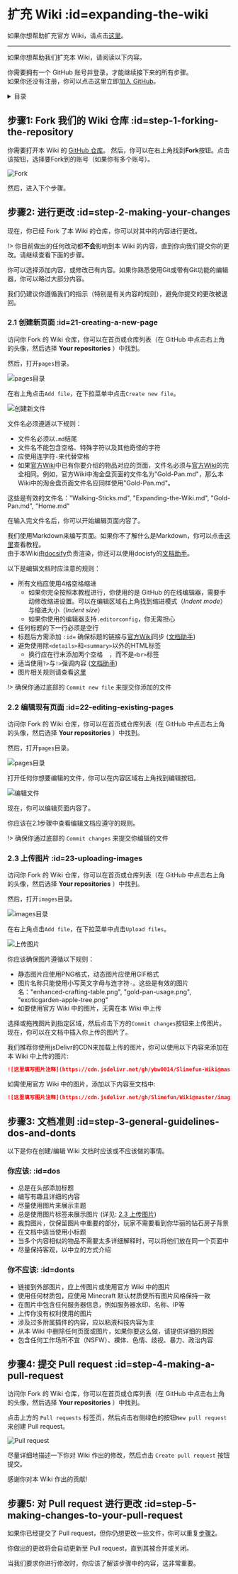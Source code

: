 # 扩充 Wiki :id=expanding-the-wiki

如果你想帮助扩充官方 Wiki，请点击[这里](https://github.com/Slimefun/Slimefun4/wiki/Expanding-the-Wiki)。

----

如果你想帮助我们扩充本 Wiki，请阅读以下内容。

你需要拥有一个 GitHub 账号并登录，才能继续接下来的所有步骤。  
如果你还没有注册，你可以点击这里立即[加入 GitHub](https://github.com/join)。

<details>
<summary>目录</summary>

- [步骤1: Fork 我们的 Wiki 仓库](#step-1-forking-the-repository)
- [步骤2: 进行更改](#step-2-making-your-changes)
    - [2.1 创建新页面](#_21-creating-a-new-page)
    - [2.2 编辑现有页面](#_22-editing-existing-pages)
    - [2.3 上传图片](#_23-uploading-images)
- [步骤3: 文档准则](#step-3-general-guidelines-dos-and-donts)
- [步骤4: 提交 Pull request](#step-4-making-a-pull-request)

</details>

## 步骤1: Fork 我们的 Wiki 仓库 :id=step-1-forking-the-repository

你需要打开本 Wiki 的 [GitHub 仓库](https://github.com/ybw0014/Slimefun-Wiki)。
然后，你可以在右上角找到**Fork**按钮。点击该按钮，选择要Fork到的账号（如果你有多个账号）。

![Fork](https://cdn.jsdelivr.net/gh/ybw0014/Slimefun-Wiki@master/images/github-tutorial-fork.png)

然后，进入下个步骤。

## 步骤2: 进行更改 :id=step-2-making-your-changes

现在，你已经 Fork 了本 Wiki 的仓库，你可以对其中的内容进行更改。

!> 你目前做出的任何改动都**不会**影响到本 Wiki 的内容，直到你向我们提交你的更改。请继续查看下面的步骤。

你可以选择添加内容，或修改已有内容。如果你熟悉使用Git或带有Git功能的编辑器，你可以略过大部分内容。

我们仍建议你遵循我们的指示（特别是有关内容的规则），避免你提交的更改被退回。

### 2.1 创建新页面 :id=21-creating-a-new-page

访问你 Fork 的 Wiki 仓库，你可以在首页或仓库列表（在 GitHub 中点击右上角的头像，然后选择 **Your repositories** ）中找到。

然后，打开`pages`目录。

![pages目录](https://cdn.jsdelivr.net/gh/ybw0014/Slimefun-Wiki@master/images/github-tutorial-pages.png)

在右上角点击`Add file`，在下拉菜单中点击`Create new file`。

![创建新文件](https://cdn.jsdelivr.net/gh/ybw0014/Slimefun-Wiki@master/images/github-tutorial-new-file.png)

文件名必须遵遁以下规则：

* 文件名必须以`.md`结尾
* 文件名不能包含空格、特殊字符以及其他奇怪的字符
* 应使用连字符`-`来代替空格
* 如果[官方Wiki](https://github.com/Slimefun/Slimefun4/wiki)中已有你要介绍的物品对应的页面，文件名必须与[官方Wiki](https://github.com/Slimefun/Slimefun4/wiki)的完全相同。例如，官方Wiki中淘金盘页面的文件名为"Gold-Pan.md"，那么本Wiki中的淘金盘页面文件名应同样使用"Gold-Pan.md"。

这些是有效的文件名："Walking-Sticks.md", "Expanding-the-Wiki.md", "Gold-Pan.md", "Home.md"

在输入完文件名后，你可以开始编辑页面内容了。

我们使用Markdown来编写页面。如果你不了解什么是Markdown，你可以点击[这里](https://ybw0014.net/post/markdown)查看教程。  
由于本Wiki由[docsify](https://docsify.js.org/#/zh-cn/)负责渲染，你还可以使用docisfy的[文档助手](https://docsify.js.org/#/zh-cn/helpers)。  

以下是编辑文档时应注意的规则：

* 所有文档应使用4格空格缩进
    * 如果你完全按照本教程进行，你使用的是 GitHub 的在线编辑器，需要手动修改缩进设置。可以在编辑区域右上角找到缩进模式（*Indent mode*）与缩进大小（*Indent size*）
    * 如果你使用的编辑器支持`.editorconfig`，你无需担心
* 任何标题的下一行必须是空行
* 标题后方需添加 `:id=` 确保标题的链接与[官方Wiki](https://github.com/Slimefun/Slimefun4/wiki)同步 ([文档助手](https://docsify.js.org/#/zh-cn/helpers?id=%e8%ae%be%e7%bd%ae%e6%a0%87%e9%a2%98%e7%9a%84-id-%e5%b1%9e%e6%80%a7))
* 避免使用除`<details>`和`<summary>`以外的HTML标签
    * 换行应在行末添加两个空格`  `，而不是`<br>`标签
* 适当使用`?>`与`!>`强调内容 ([文档助手](https://docsify.js.org/#/zh-cn/helpers?id=%e5%bc%ba%e8%b0%83%e5%86%85%e5%ae%b9))
* 图片相关规则请查看[这里](#_23-uploading-images)

!> 确保你通过底部的 `Commit new file` 来提交你添加的文件

### 2.2 编辑现有页面 :id=22-editing-existing-pages

访问你 Fork 的 Wiki 仓库，你可以在首页或仓库列表（在 GitHub 中点击右上角的头像，然后选择 **Your repositories** ）中找到。

然后，打开`pages`目录。

![pages目录](https://cdn.jsdelivr.net/gh/ybw0014/Slimefun-Wiki@master/images/github-tutorial-pages.png)

打开任何你想要编辑的文件，你可以在内容区域右上角找到编辑按钮。

![编辑文件](https://cdn.jsdelivr.net/gh/ybw0014/Slimefun-Wiki@master/images/github-tutorial-edit.png)

现在，你可以编辑页面内容了。

你应该在2.1步骤中查看编辑文档应遵守的规则。

!> 确保你通过底部的 `Commit changes` 来提交你编辑的文件

### 2.3 上传图片 :id=23-uploading-images

访问你 Fork 的 Wiki 仓库，你可以在首页或仓库列表（在 GitHub 中点击右上角的头像，然后选择 **Your repositories** ）中找到。

然后，打开`images`目录。

![images目录](https://cdn.jsdelivr.net/gh/ybw0014/Slimefun-Wiki@master/images/github-tutorial-images.png)

在右上角点击`Add file`，在下拉菜单中点击`Upload files`。

![上传图片](https://cdn.jsdelivr.net/gh/ybw0014/Slimefun-Wiki@master/images/github-tutorial-upload-image.png)

你应该确保图片遵循以下规则：

* 静态图片应使用PNG格式，动态图片应使用GIF格式
* 图片名称只能使用小写英文字母与连字符`-`。这些是有效的图片名："enhanced-crafting-table.png", "gold-pan-usage.png", "exoticgarden-apple-tree.png"
* 如要使用官方 Wiki 中的图片，无需在本 Wiki 中上传

选择或拖拽图片到指定区域，然后点击下方的`Commit changes`按钮来上传图片。
现在，你可以在文档中插入你上传的图片了。

我们推荐你使用jsDelivr的CDN来加载上传的图片，你可以使用以下内容来添加在本 Wiki 中上传的图片:

```markdown
![这里填写图片注释](https://cdn.jsdelivr.net/gh/ybw0014/Slimefun-Wiki@master/images/这里填写图片文件名)
```

如需使用官方 Wiki 中的图片，添加以下内容至文档中:

```markdown
![这里填写图片注释](https://cdn.jsdelivr.net/gh/Slimefun/Wiki@master/images/这里填写图片文件名)
```

## 步骤3: 文档准则 :id=step-3-general-guidelines-dos-and-donts

以下是你在创建/编辑 Wiki 文档时应该或不应该做的事情。

### 你应该: :id=dos

* 总是在头部添加标题
* 编写有趣且详细的内容
* 尽量使用图片来展示主题
* 总是使用图片标签来展示图片 (详见: [2.3 上传图片](#_23-uploading-images))
* 裁剪图片，仅保留图片中重要的部分，玩家不需要看到你华丽的钻石房子背景
* 在文档中适当使用小标题
* 当多个内容相似的物品不需要太多详细解释时，可以将他们放在同一个页面中
* 尽量保持客观，以中立的方式介绍

### 你不应该: :id=donts

* 链接到外部图片，应上传图片或使用官方 Wiki 中的图片
* 使用任何材质包，应使用 Minecraft 默认材质使所有图片风格保持一致
* 在图片中包含任何服务器信息，例如服务器水印、名称、IP等
* 上传你没有权利使用的图片
* 涉及过多附属插件的内容，应以粘液科技内容为主
* 从本 Wiki 中删除任何页面或图片，如果你要这么做，请提供详细的原因
* 包含任何工作场所不宜（NSFW）、裸体、色情、歧视、暴力、政治内容

## 步骤4: 提交 Pull request :id=step-4-making-a-pull-request

访问你 Fork 的 Wiki 仓库，你可以在首页或仓库列表（在 GitHub 中点击右上角的头像，然后选择 **Your repositories** ）中找到。

点击上方的 `Pull requests` 标签页，然后点击右侧绿色的按钮`New pull request`来创建 Pull request。

![Pull request](https://cdn.jsdelivr.net/gh/ybw0014/Slimefun-Wiki@master/images/github-tutorial-pr.png)

尽量详细地描述一下你对 Wiki 作出的修改，然后点击 `Create pull request` 按钮提交。

感谢你对本 Wiki 作出的贡献!

## 步骤5: 对 Pull request 进行更改 :id=step-5-making-changes-to-your-pull-request

如果你已经提交了 Pull request，但你仍想更改一些文件，你可以重复[步骤2](#step-2-making-your-changes)。

你做出的更改将会自动更新至 Pull request，直到其被合并或关闭。

当我们要求你进行修改时，你应该了解该步骤中的内容，这非常重要。
